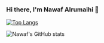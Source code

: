 ### Hi there, I'm Nawaf Alrumaihi 👋

[![Top Langs](https://github-readme-stats.vercel.app/api/top-langs/?username=nawafalrumaihi&layout=compact&theme=transparent)](https://github.com/nawafalrumaihi/github-readme-stats)

![Nawaf's GitHub stats](https://github-readme-stats.vercel.app/api?username=nawafalrumaihi&show_icons=true&theme=transparent)


<!--
**nawafalrumaihi/nawafalrumaihi** is a ✨ _special_ ✨ repository because its `README.md` (this file) appears on your GitHub profile.

🌱 I’m currently learning Python, R, C#
